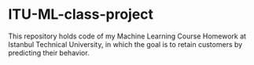 # ITU-ML-class-project
This repository holds code of my Machine Learning Course Homework at Istanbul Technical University, in which the goal is to retain customers by predicting their behavior. 
